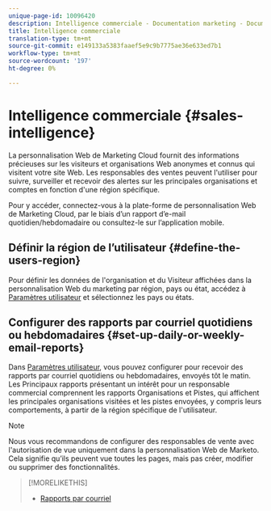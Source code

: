 ```yaml
---
unique-page-id: 10096420
description: Intelligence commerciale - Documentation marketing - Documentation du produit
title: Intelligence commerciale
translation-type: tm+mt
source-git-commit: e149133a5383faaef5e9c9b7775ae36e633ed7b1
workflow-type: tm+mt
source-wordcount: '197'
ht-degree: 0%

---
```



# Intelligence commerciale {#sales-intelligence}

La personnalisation Web de Marketing Cloud fournit des informations précieuses sur les visiteurs et organisations Web anonymes et connus qui visitent votre site Web. Les responsables des ventes peuvent l&#39;utiliser pour suivre, surveiller et recevoir des alertes sur les principales organisations et comptes en fonction d&#39;une région spécifique.

Pour y accéder, connectez-vous à la plate-forme de personnalisation Web de Marketing Cloud, par le biais d’un rapport d’e-mail quotidien/hebdomadaire ou consultez-le sur l’application mobile.

## Définir la région de l’utilisateur {#define-the-users-region}

Pour définir les données de l&#39;organisation et du Visiteur affichées dans la personnalisation Web du marketing par région, pays ou état, accédez à [Paramètres utilisateur](/help/marketo/product-docs/web-personalization/getting-started/user-settings.md) et sélectionnez les pays ou états.

## Configurer des rapports par courriel quotidiens ou hebdomadaires {#set-up-daily-or-weekly-email-reports}

Dans [Paramètres utilisateur](/help/marketo/product-docs/web-personalization/getting-started/user-settings.md), vous pouvez configurer pour recevoir des rapports par courriel quotidiens ou hebdomadaires, envoyés tôt le matin. Les Principaux rapports présentant un intérêt pour un responsable commercial comprennent les rapports Organisations et Pistes, qui affichent les principales organisations visitées et les pistes envoyées, y compris leurs comportements, à partir de la région spécifique de l&#39;utilisateur.

>[!NOTE]
>
>Nous vous recommandons de configurer des responsables de vente avec l&#39;autorisation de vue uniquement dans la personnalisation Web de Marketo. Cela signifie qu’ils peuvent vue toutes les pages, mais pas créer, modifier ou supprimer des fonctionnalités.

>[!MORELIKETHIS]
>
>* [Rapports par courriel](email-reports.md)

